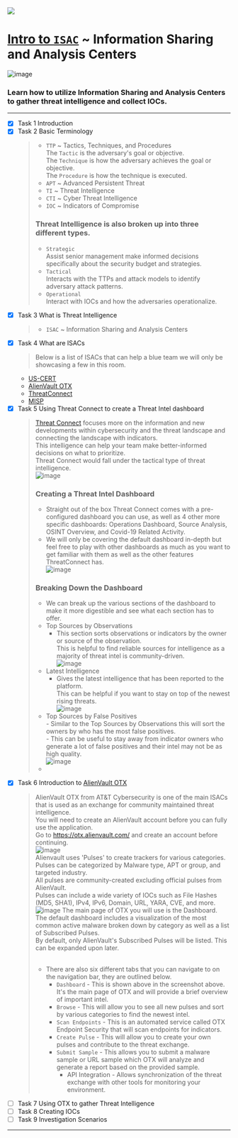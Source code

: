 <img src="https://user-images.githubusercontent.com/51442719/173916458-458c958a-f6fd-429a-9b38-18d13a2effb6.png">

# [Intro to `ISAC`](https://tryhackme.com/room/introtoisac) ~  Information Sharing and Analysis Centers

![image](https://user-images.githubusercontent.com/51442719/173916426-783af979-e1dd-4067-9c97-4053cc3c3dbe.png)
### Learn how to utilize Information Sharing and Analysis Centers to gather threat intelligence and collect IOCs.

---

- [x] Task 1  Introduction
- [x] Task 2  Basic Terminology
  > - `TTP` ~ Tactics, Techniques, and Procedures <br>
    > The `Tactic` is the adversary's goal or objective. <br>
    > The `Technique` is how the adversary achieves the goal or objective. <br>
    > The `Procedure` is how the technique is executed. <br>
  > - `APT` ~ Advanced Persistent Threat
  > - `TI` ~ Threat Intelligence
  > - `CTI` ~ Cyber Threat Intelligence
  > - `IOC` ~ Indicators of Compromise
  > ### Threat Intelligence is also broken up into three different types. <br>
  > - `Strategic` <br> Assist senior management make informed decisions specifically about the security budget and strategies. <br>
  > - `Tactical` <br> Interacts with the TTPs and attack models to identify adversary attack patterns. <br>
  > - `Operational` <br> Interact with IOCs and how the adversaries operationalize. <br>
- [x] Task 3  What is Threat Intelligence
  > - `ISAC` ~ Information Sharing and Analysis Centers 
- [x] Task 4  What are ISACs
  > Below is a list of ISACs that can help a blue team we will only be showcasing a few in this room.
  * [US-CERT](https://us-cert.cisa.gov/)
  * [AlienVault OTX](https://otx.alienvault.com/)
  * [ThreatConnect](https://threatconnect.com/)
  * [MISP](https://www.misp-project.org/)
- [x] Task 5  Using Threat Connect to create a Threat Intel dashboard
  > [Threat Connect](https://threatconnect.com/) focuses more on the information and new developments within cybersecurity and the threat landscape and connecting the landscape with indicators. <br>
  > This intelligence can help your team make better-informed decisions on what to prioritize. <br>
  > Threat Connect would fall under the tactical type of threat intelligence. <br>
  > ![image](https://user-images.githubusercontent.com/51442719/173928236-530c1d27-076b-4bfc-a1be-bc2ecf1339e5.png)
  > ### Creating a Threat Intel Dashboard
  > - Straight out of the box Threat Connect comes with a pre-configured dashboard you can use, as well as 4 other more specific dashboards: Operations Dashboard, Source Analysis, OSINT Overview, and Covid-19 Related Activity. <br>
  > - We will only be covering the default dashboard in-depth but feel free to play with other dashboards as much as you want to get familiar with them as well as the other features ThreatConnect has. <br>
  > ![image](https://user-images.githubusercontent.com/51442719/173930376-acfca7f6-4abc-4cef-9c0c-193475d6f93c.png)
  > ### Breaking Down the Dashboard
  > - We can break up the various sections of the dashboard to make it more digestible and see what each section has to offer. <br>
  > - Top Sources by Observations <br>
  > 	- This section sorts observations or indicators by the owner or source of the observation. <br> This is helpful to find reliable sources for intelligence as a majority of threat intel is community-driven. <br>
  > ![image](https://user-images.githubusercontent.com/51442719/173930651-4fe9f6db-9c92-4d52-8423-0d67c19aeab8.png) <br>
  > - Latest Intelligence <br>
  > 	- Gives the latest intelligence that has been reported to the platform. <br> This can be helpful if you want to stay on top of the newest rising threats. <br>
  > ![image](https://user-images.githubusercontent.com/51442719/173931410-c999ebe8-13e4-429a-8a90-579864194136.png) <br>
  > - Top Sources by False Positives <br>
	    - Similar to the Top Sources by Observations this will sort the owners by who has the most false positives. <br>
	    - This can be useful to stay away from indicator owners who generate a lot of false positives and their intel may not be as high quality. <br>
	> ![image](https://user-images.githubusercontent.com/51442719/173931866-8252c41f-6377-4d26-b57a-cb5055067ee3.png) 
	> - 
- [X] Task 6  Introduction to [AlienVault OTX](https://otx.alienvault.com/)
  > AlienVault OTX from AT&T Cybersecurity is one of the main ISACs that is used as an exchange for community maintained threat intelligence. <br>
  > You will need to create an AlienVault account before you can fully use the application. <br>
  > Go to https://otx.alienvault.com/ and create an account before continuing. <br>
  > ![image](https://user-images.githubusercontent.com/51442719/173933091-327254af-0624-4d94-a5df-75e54332b674.png) <br>
  > Alienvault uses 'Pulses' to create trackers for various categories. <br>
  > Pulses can be categorized by Malware type, APT or group, and targeted industry. <br>
  > All pulses are community-created excluding official pulses from AlienVault. <br>
  > Pulses can include a wide variety of IOCs such as File Hashes (MD5, SHA1), IPv4, IPv6, Domain, URL, YARA, CVE, and more. <br>
  > ![image](https://user-images.githubusercontent.com/51442719/173933587-2cdd8240-0426-400e-9127-d1dca813fb13.png)
  > The main page of OTX you will use is the Dashboard. <br>
  > The default dashboard includes a visualization of the most common active malware broken down by category as well as a list of Subscribed Pulses. <br>
  > By default, only AlienVault's Subscribed Pulses will be listed. This can be expanded upon later. <br><br>
  > - There are also six different tabs that you can navigate to on the navigation bar, they are outlined below. <br>
  >   - `Dashboard` - This is shown above in the screenshot above. It's the main page of OTX and will provide a brief overview of important intel. <br>
  >   - `Browse` - This will allow you to see all new pulses and sort by various categories to find the newest intel. <br>
  >   - `Scan Endpoints` - This is an automated service called OTX Endpoint Security that will scan endpoints for indicators. <br>
  >   - `Create Pulse` - This will allow you to create your own pulses and contribute to the threat exchange. <br>
  >   - `Submit Sample` - This allows you to submit a malware sample or URL sample which OTX will analyze and generate a report based on the provided sample. <br>
  > 	- API Integration - Allows synchronization of the threat exchange with other tools for monitoring your environment. <br>
- [ ] Task 7  Using OTX to gather Threat Intelligence
- [ ] Task 8  Creating IOCs
- [ ] Task 9  Investigation Scenarios

---
